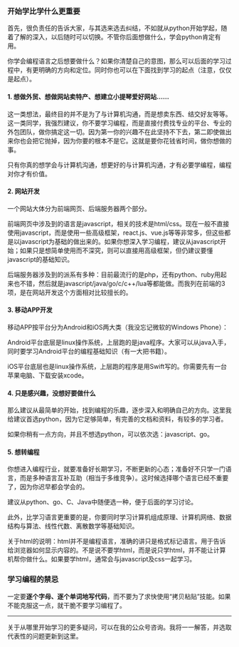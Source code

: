 ### 开始学比学什么更重要

首先，很负责任的告诉大家，与其选来选去纠结，不如就从python开始学起，随着了解的深入，以后随时可以切换。不管你后面想做什么，学会python肯定有用。

你学会编程语言之后想要做什么？如果你清楚自己的意图，那么可以后面的学习过程中，有更明确的方向和定位。同时你也可以在下面找到学习的起点（注意，仅仅是起点）。

#### 1. 想做外贸、想做网站卖特产、想建立小提琴爱好网站……

这一类想法，最终目的并不是为了与计算机沟通，而是想卖东西、结交好友等等。这一类同学，我强烈建议，你不要学习编程，而是直接付费找专业的平台、专业的外包团队，做你搞定这一切。因为第一你的兴趣不在此坚持不下去，第二即使做出来你也会把它抛掉，因为你要的根本不是它。这就是要你花钱省时间，做你想做的事。

只有你真的想学会与计算机沟通，想更好的与计算机沟通，才有必要学编程，编程对你才有价值。

#### 2. 网站开发

一个网站大体分为前端网页、后端服务器两个部分。

前端网页中涉及到的语言是javascript，相关的技术是html/css。现在一般不直接使用javascript，而是使用一些高级框架，react.js、vue.js等等非常多，但这些都是以javascript为基础的做出来的。如果你想深入学习编程，建议从javascript开始；如果只是想简单使用而不深究，则可以直接用高级框架，但仍建议要懂javascript的基础知识。

后端服务器涉及到的派系有多种：目前最流行的是php，还有python、ruby用起来也不错，然后就是javascript/java/go/c/c++/lua等都能做。而我列在前端的3项，是在网站开发这个方面相对比较擅长的。

#### 3. 移动APP开发

移动APP按平台分为Android和iOS两大类（我没忘记微软的Windows Phone）：

Android平台底层是linux操作系统，上层跑的是java程序。大家可以从java入手，同时要学习Android平台的编程基础知识（有一大把书籍）。

iOS平台底层也是linux操作系统，上层跑的程序是用Swift写的。你需要先有一台苹果电脑、下载安装xcode。

#### 4. 只是感兴趣，没想好要做什么

那么建议从最简单的开始，找到编程的乐趣，逐步深入和明确自己的方向。这里我给建议首选python，因为它足够简单，有完善的文档和资料，有较多的学习者。

如果你稍有一点方向，并且不想选python，可以依次选：javascript、go。

#### 5. 想转编程

你想进入编程行业，就要准备好长期学习，不断更新的心态；准备好不只学一门语言，而是多种语言互补互助（相当于多维竞争）。这时候选择哪个语言已经不重要了，因为你迟早都会学会的。

建议从python、go、C、Java中随便选一种，便于后面的学习讨论。

此外，比学习语言更重要的是，你要同时学习计算机组成原理、计算机网络、数据结构与算法、线性代数、离散数学等基础知识。

关于html的说明：html并不是编程语言，准确的讲只是格式标记语言。用于告诉给浏览器如何显示内容的。不是说不要学html，而是说只学html，并不能让计算机帮你做什么。如果要学html，通常会与javascript及css一起学习。


### 学习编程的禁忌

一定要**逐个字母、逐个单词地写代码**，而不要为了求快使用“拷贝粘贴”技能。如果不能克服这一点，就干脆不要学习编程了。


---

关于从哪里开始学习的更多疑问，可以在我的公众号咨询。我将一一解答，并选取代表性的问题更新到这里。


